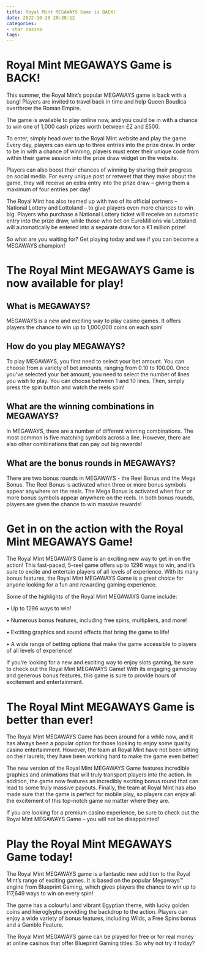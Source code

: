 ```yaml
---
title: Royal Mint MEGAWAYS Game is BACK!
date: 2022-10-28 20:38:12
categories:
- star casino
tags:
---
```



#  Royal Mint MEGAWAYS Game is BACK!

This summer, the Royal Mint’s popular MEGAWAYS game is back with a bang! Players are invited to travel back in time and help Queen Boudica overthrow the Roman Empire.

The game is available to play online now, and you could be in with a chance to win one of 1,000 cash prizes worth between £2 and £500.

To enter, simply head over to the Royal Mint website and play the game. Every day, players can earn up to three entries into the prize draw. In order to be in with a chance of winning, players must enter their unique code from within their game session into the prize draw widget on the website.

Players can also boost their chances of winning by sharing their progress on social media. For every unique post or retweet that they make about the game, they will receive an extra entry into the prize draw – giving them a maximum of four entries per day!

The Royal Mint has also teamed up with two of its official partners – National Lottery and Lottoland – to give players even more chances to win big. Players who purchase a National Lottery ticket will receive an automatic entry into the prize draw, while those who bet on EuroMillions via Lottoland will automatically be entered into a separate draw for a €1 million prize!

So what are you waiting for? Get playing today and see if you can become a MEGAWAYS champion!

#  The Royal Mint MEGAWAYS Game is now available for play!

 ## What is MEGAWAYS?

MEGAWAYS is a new and exciting way to play casino games. It offers players the chance to win up to 1,000,000 coins on each spin!

## How do you play MEGAWAYS?

To play MEGAWAYS, you first need to select your bet amount. You can choose from a variety of bet amounts, ranging from 0.10 to 100.00. Once you've selected your bet amount, you need to select the number of lines you wish to play. You can choose between 1 and 10 lines. Then, simply press the spin button and watch the reels spin!

## What are the winning combinations in MEGAWAYS?

In MEGAWAYS, there are a number of different winning combinations. The most common is five matching symbols across a line. However, there are also other combinations that can pay out big rewards!

## What are the bonus rounds in MEGAWAYS?

There are two bonus rounds in MEGAWAYS - the Reel Bonus and the Mega Bonus. The Reel Bonus is activated when three or more bonus symbols appear anywhere on the reels. The Mega Bonus is activated when four or more bonus symbols appear anywhere on the reels. In both bonus rounds, players are given the chance to win massive rewards!

#  Get in on the action with the Royal Mint MEGAWAYS Game!

The Royal Mint MEGAWAYS Game is an exciting new way to get in on the action! This fast-paced, 5-reel game offers up to 1296 ways to win, and it’s sure to excite and entertain players of all levels of experience. With its many bonus features, the Royal Mint MEGAWAYS Game is a great choice for anyone looking for a fun and rewarding gaming experience.

Some of the highlights of the Royal Mint MEGAWAYS Game include:

• Up to 1296 ways to win!

• Numerous bonus features, including free spins, multipliers, and more!

• Exciting graphics and sound effects that bring the game to life!

• A wide range of betting options that make the game accessible to players of all levels of experience!

If you’re looking for a new and exciting way to enjoy slots gaming, be sure to check out the Royal Mint MEGAWAYS Game! With its engaging gameplay and generous bonus features, this game is sure to provide hours of excitement and entertainment.

#  The Royal Mint MEGAWAYS Game is better than ever!

The Royal Mint MEGAWAYS Game has been around for a while now, and it has always been a popular option for those looking to enjoy some quality casino entertainment. However, the team at Royal Mint have not been sitting on their laurels; they have been working hard to make the game even better!

The new version of the Royal Mint MEGAWAYS Game features incredible graphics and animations that will truly transport players into the action. In addition, the game now features an incredibly exciting bonus round that can lead to some truly massive payouts. Finally, the team at Royal Mint has also made sure that the game is perfect for mobile play, so players can enjoy all the excitement of this top-notch game no matter where they are.

If you are looking for a premium casino experience, be sure to check out the Royal Mint MEGAWAYS Game – you will not be disappointed!

#  Play the Royal Mint MEGAWAYS Game today!

The Royal Mint MEGAWAYS game is a fantastic new addition to the Royal Mint’s range of exciting games. It is based on the popular Megaways™ engine from Blueprint Gaming, which gives players the chance to win up to 117,649 ways to win on every spin!

The game has a colourful and vibrant Egyptian theme, with lucky golden coins and hieroglyphs providing the backdrop to the action. Players can enjoy a wide variety of bonus features, including Wilds, a Free Spins bonus and a Gamble Feature.

The Royal Mint MEGAWAYS game can be played for free or for real money at online casinos that offer Blueprint Gaming titles. So why not try it today?